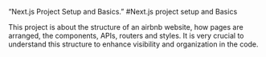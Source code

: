 “Next.js Project Setup and Basics.”
#Next.js project setup and Basics

This project is about the structure of an airbnb website, how pages are arranged, the components, APIs, routers and styles. It is very crucial to understand this structure to enhance visibility and organization in the code. 

